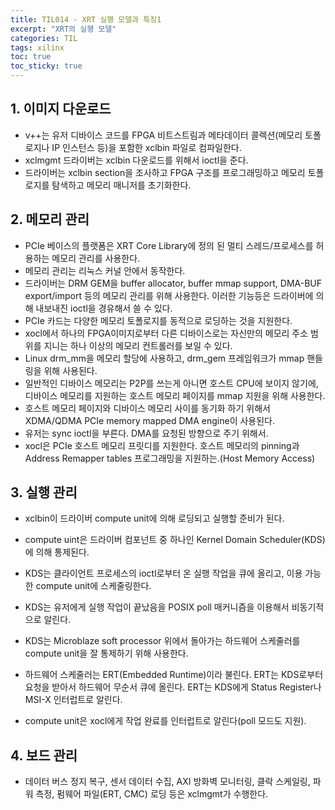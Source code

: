 ```yaml
---
title: TIL014 - XRT 실행 모델과 특징1
excerpt: "XRT의 실행 모델"
categories: TIL
tags: xilinx
toc: true
toc_sticky: true
---
```


## 1. 이미지 다운로드

- v++는 유저 디바이스 코드를 FPGA 비트스트림과 메타데이터 콜렉션(메모리 토폴로지나 IP 인스턴스 등)을 포함한 xclbin 파일로 컴파일한다.
- xclmgmt 드라이버는 xclbin 다운로드를 위해서 ioctl을 준다.
- 드라이버는 xclbin section을 조사하고 FPGA 구조를 프로그래밍하고 메모리 토폴로지를 탐색하고 메모리 매니저를 초기화한다.

## 2. 메모리 관리

- PCIe 베이스의 플랫폼은 XRT Core Library에 정의 된 멀티 스레드/프로세스를 허용하는 메모리 관리를 사용한다.
- 메모리 관리는 리눅스 커널 안에서 동작한다. 
- 드라이버는 DRM GEM을 buffer allocator, buffer mmap support, DMA-BUF export/import 등의 메모리 관리를 위해 사용한다. 이러한 기능등은 드라이버에 의해 내보내진 ioctl을 경유해서 쓸 수 있다.
- PCIe 카드는 다양한 메모리 토폴로지를 동적으로 로딩하는 것을 지원한다.
- xocl에서 하나의 FPGA이미지로부터 다른 디바이스로는 자신만의 메모리 주소 범위를 지니는 하나 이상의 메모리 컨트롤러를 보일 수 있다.
- Linux drm_mm을 메모리 할당에 사용하고, drm_gem 프레임워크가 mmap 핸들링을 위해 사용된다.
- 일반적인 디바이스 메모리는 P2P를 쓰는게 아니면 호스트 CPU에 보이지 않기에, 디바이스 메모리를 지원하는 호스트 메모리 페이지를 mmap 지원을 위해 사용한다.
-  호스트 메모리 페이지와 디바이스 메모리 사이를 동기화 하기 위해서 XDMA/QDMA PCIe memory mapped DMA engine이 사용된다.
- 유저는 sync ioctl을 부른다. DMA를 요청된 방향으로 주기 위해서.
- xocl은 PCIe 호스트 메모리 프릿디를 지원한다. 호스트 메모리의 pinning과 Address Remapper tables 프로그래밍을 지원하는.(Host Memory Access)

## 3. 실행 관리

- xclbin이 드라이버 compute unit에 의해 로딩되고 실행할 준비가 된다.

- compute uint은 드라이버 컴포넌트 중 하나인 Kernel Domain Scheduler(KDS)에 의해 통제된다.

- KDS는 클라이언트 프로세스의 ioctl로부터 온 실행 작업을 큐에 올리고, 이용 가능한 compute unit에 스케줄링한다.

- KDS는 유저에게 실행 작업이 끝났음을 POSIX poll 매커니즘을 이용해서 비동기적으로 알린다.

- KDS는 Microblaze soft processor 위에서 돌아가는 하드웨어 스케줄러를 compute unit을 잘 통제하기 위해 사용한다.

- 하드웨어 스케줄러는 ERT(Embedded Runtime)이라 불린다. ERT는 KDS로부터 요청을 받아서 하드웨어 무순서 큐에 올린다. ERT는 KDS에게 Status Register나 MSI-X 인터럽트로 알린다.

- compute unit은 xocl에게 작업 완료를 인터럽트로 알린다(poll 모드도 지원).

## 4. 보드 관리

- 데이터 버스 정지 복구, 센서 데이터 수집, AXI 방화벽 모니터링, 클락 스케일링, 파워 측정, 펌웨어 파일(ERT, CMC) 로딩 등은 xclmgmt가 수행한다.
